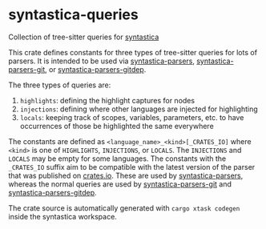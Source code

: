 # syntastica-queries

Collection of tree-sitter queries for
[syntastica](https://crates.io/crates/syntastica)

This crate defines constants for three types of tree-sitter queries for lots of
parsers. It is intended to be used via
[syntastica-parsers](https://crates.io/crates/syntastica-parsers),
[syntastica-parsers-git](https://crates.io/crates/syntastica-parsers-git), or
[syntastica-parsers-gitdep](https://github.com/RubixDev/syntastica/tree/main/syntastica-parsers-gitdep).

The three types of queries are:

1. `highlights`: defining the highlight captures for nodes
2. `injections`: defining where other languages are injected for highlighting
3. `locals`: keeping track of scopes, variables, parameters, etc. to have
   occurrences of those be highlighted the same everywhere

The constants are defined as `<language_name>_<kind>[_CRATES_IO]` where `<kind>`
is one of `HIGHLIGHTS`, `INJECTIONS`, or `LOCALS`. The `INJECTIONS` and `LOCALS`
may be empty for some languages. The constants with the `_CRATES_IO` suffix aim
to be compatible with the latest version of the parser that was published on
[crates.io](https://crates.io). These are used by
[syntastica-parsers](https://crates.io/crates/syntastica-parsers), whereas the
normal queries are used by
[syntastica-parsers-git](https://crates.io/crates/syntastica-parsers-git) and
[syntastica-parsers-gitdep](https://github.com/RubixDev/syntastica/tree/main/syntastica-parsers-gitdep).

The crate source is automatically generated with `cargo xtask codegen` inside
the syntastica workspace.
